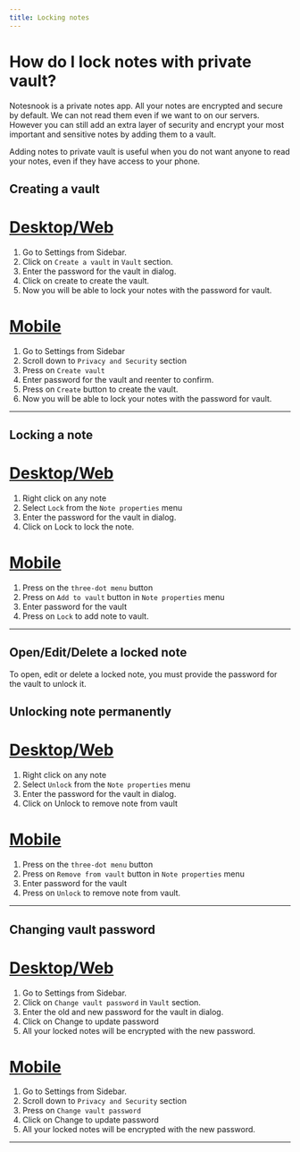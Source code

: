 ```yaml
---
title: Locking notes
---
```


# How do I lock notes with private vault?

Notesnook is a private notes app. All your notes are encrypted and secure by default. We can not read them even if we want to on our servers. However you can still add an extra layer of security and encrypt your most important and sensitive notes by adding them to a vault.

Adding notes to private vault is useful when you do not want anyone to read your notes, even if they have access to your phone.

## Creating a vault

# [Desktop/Web](#/tab/web)

1. Go to Settings from Sidebar.
2. Click on `Create a vault` in `Vault` section.
3. Enter the password for the vault in dialog.
4. Click on create to create the vault.
5. Now you will be able to lock your notes with the password for vault.

# [Mobile](#/tab/mobile)

1. Go to Settings from Sidebar
2. Scroll down to `Privacy and Security` section
3. Press on `Create vault`
4. Enter password for the vault and reenter to confirm.
5. Press on `Create` button to create the vault.
6. Now you will be able to lock your notes with the password for vault.

---

## Locking a note

# [Desktop/Web](#/tab/web)

1. Right click on any note
2. Select `Lock` from the `Note properties` menu
3. Enter the password for the vault in dialog.
4. Click on Lock to lock the note.

# [Mobile](#/tab/mobile)

1. Press on the `three-dot menu` button
2. Press on `Add to vault` button in `Note properties` menu
3. Enter password for the vault
4. Press on `Lock` to add note to vault.

---

## Open/Edit/Delete a locked note

To open, edit or delete a locked note, you must provide the password for the vault to unlock it.

## Unlocking note permanently

# [Desktop/Web](#/tab/web)

1. Right click on any note
2. Select `Unlock` from the `Note properties` menu
3. Enter the password for the vault in dialog.
4. Click on Unlock to remove note from vault

# [Mobile](#/tab/mobile)

1. Press on the `three-dot menu` button
2. Press on `Remove from vault` button in `Note properties` menu
3. Enter password for the vault
4. Press on `Unlock` to remove note from vault.

---

## Changing vault password

# [Desktop/Web](#/tab/web)

1. Go to Settings from Sidebar.
2. Click on `Change vault password` in `Vault` section.
3. Enter the old and new password for the vault in dialog.
4. Click on Change to update password
5. All your locked notes will be encrypted with the new password.

# [Mobile](#/tab/mobile)

1. Go to Settings from Sidebar.
2. Scroll down to `Privacy and Security` section
3. Press on `Change vault password`
4. Click on Change to update password
5. All your locked notes will be encrypted with the new password.

---
